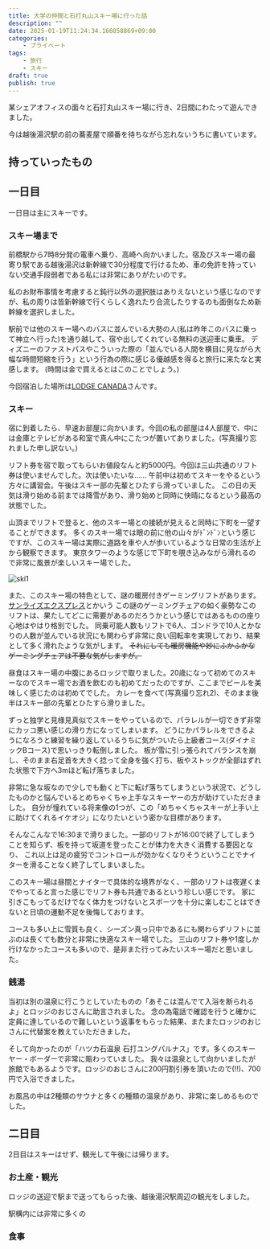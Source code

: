 ```yaml
---
title: 大学の仲間と石打丸山スキー場に行った話
description: ""
date: 2025-01-19T11:24:34.166058869+09:00
categories:
    - プライベート
tags:
    - 旅行
    - スキー
draft: true
publish: true
---
```


某シェアオフィスの面々と石打丸山スキー場に行き、2日間にわたって遊んできました。

今は越後湯沢駅の前の蕎麦屋で順番を待ちながら忘れないうちに書いています。

## 持っていったもの

## 一日目

一日目は主にスキーです。

### スキー場まで

前橋駅から7時8分発の電車へ乗り、高崎へ向かいました。宿及びスキー場の最寄り駅である越後湯沢は新幹線で30分程度で行けるため、車の免許を持っていない交通手段弱者である私には非常にありがたいのです。

私のお財布事情を考慮すると鈍行以外の選択肢はありえないという感じなのですが、私の周りは皆新幹線で行くらしく逸れたり合流したりするのも面倒なため新幹線を選択しました。

駅前では他のスキー場へのバスに並んでいる大勢の人(私は昨年このバスに乗って神立へ行った)を通り越して、宿や出してくれている無料の送迎車に乗車。
ディズニーのファストパスやこういった際の「並んでいる人間を横目に見ながら大幅な時間短縮を行う」という行為の際に感じる優越感を得ると旅行に来たなと実感します。
(時間は金で買えるとはこのことでしょう。)

今回宿泊した場所は[LODGE CANADA](https://www.lodgecanada.com/)さんです。

### スキー

宿に到着したら、早速お部屋に向かいます。今回の私の部屋は4人部屋で、中には金庫とテレビがある和室で真ん中にこたつが置いてありました。(写真撮り忘れました申し訳ない。)

リフト券を宿で取ってもらいお値段なんと約5000円。今回は三山共通のリフト券は使いませんでした。次は使いたいな……
午前中は初めてスキーをやるという方々に講習会。午後はスキー部の先輩とひたすら滑っていました。
この日の天気は滑り始める前までは降雪があり、滑り始めと同時に快晴になるという最高の状態でした。

山頂までリフトで登ると、他のスキー場との接続が見えると同時に下町を一望することができます。
多くのスキー場では眼の前に他の山々がﾄﾞﾝﾄﾞﾝという感じですが、このスキー場は実際に道路を車や人が歩いているような日常の生活が上から観察できます。
東京タワーのような感じで下町を覗き込みながら滑れるので非常に風景が楽しいスキー場でした。

![ski1](ski1.png)

また、このスキー場の特色として、謎の暖房付きゲーミングリフトがあります。[サンライズエクスプレス](https://ishiuchi.or.jp/winter/facilities/sunrise-express/)とかいう
この謎のゲーミングチェアの如く豪勢なこのリフトは、果たしてどこに需要があるのだろうかという感じではあるものの座り心地はやはり格別でした。
同乗可能人数もリフトで6人、ゴンドラで10人とかなりの人数が並んでいる状況にも関わらず非常に良い回転率を実現しており、結果として多く滑れたような気がします。
~~それにしても暖房機能や妙にふかふかなゲーミングチェアは不要な気がしますが。~~

<!-- ここにリフトの写真 -->

昼食はスキー場の中腹にあるロッジで取りました。20歳になって初めてのスキーなのでスキー場でお酒を飲むのも初めてだったのですが、ここまでビールを美味しく感じたのは初めてでした。
カレーを食べて(写真撮り忘れ2)、そのまま後半はスキー部の先輩とひたすら滑りました。

ずっと独学と見様見真似でスキーをやっているので、パラレルが一切できず非常にカッコ悪い感じの滑り方になってしまいます。
どうにかパラレルをできるようになろうと練習を繰り返しているうちに気がついたら上級者コース(ダイナミックBコース)で思いっきり転倒しました。
板が雪に引っ張られてバランスを崩し、そのまま右足首を大きく捻って全身を強く打ち、板やストックが全部はずれた状態で下方へ3mほど転げ落ちました。

非常に急な坂なので少しでも動くと下に転げ落ちてしまうという状況で、どうしたものかと悩んでいるとめちゃくちゃ上手なスキーヤーの方が助けていただきました。
自分が憧れている将来像の1つが、この「めちゃくちゃスキーが上手い上に助けてくれるイケオジ」になりたいという密かな目標があります。

そんなこんなで16:30まで滑りました。一部のリフトが16:00で終了してしまうことを知らず、板を持って坂道を登ったことが体力を大きく消費する要因となり、
これ以上は足の疲労でコントロールが効かなくなりそうということでナイターを滑ることなく終了してしまいました。

このスキー場は昼間とナイターで具体的な境界がなく、一部のリフトは夜遅くまでやってると言った感じでリフト券も共通であるという珍しい感じです。
家に引きこもってるだけでなく体力をつけないとスポーツを十分に楽しむことはできないと日頃の運動不足を後悔しております。

コースも多い上に雪質も良く、シーズン真っ只中であるにも関わらずリフトに並ぶのは長くても数分と非常に快適なスキー場でした。
三山のリフト券や1度しか行けなかったコースも多いので、是非また行ってみたいスキー場だと思いました。

### 銭湯

当初は別の温泉に行こうとしていたものの「あそこは混んでて入浴を断られるよ」とロッジのおじさんに助言されました。
念の為電話で確認を行うと確かに定員に達しているので難しいという返事をもらった結果、またまたロッジのおじさんに代替案を教えていただきました。

そして向かったのが「ハツカ石温泉 石打ユングパルナス」です。多くのスキーヤー・ボーダーで非常に賑わっていました。
我々は温泉として向かいましたが旅館でもあるようです。ロッジのおじさんに200円割引券を頂いたので(!!)、700円で入浴できました。

お風呂の中は2種類のサウナと多くの種類の温泉があり、非常に楽しめるものでした。

## 二日目

2日目はスキーはせず、観光して午後には帰ります。

### お土産・観光

ロッジの送迎で駅まで送ってもらった後、越後湯沢駅周辺の観光をしました。

駅構内には非常に多くの

### 食事
